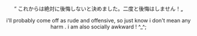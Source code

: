 <p align="center">
“ これからは絶対に後悔しないと決めました。二度と後悔はしません！„
</p>

<p align="center" width="50" height="50" src="https://i.pinimg.com/originals/75/18/f7/7518f7f196c53056b16c91382092e8b4.jpg">
</p>
<p align="center">
i'll probably come off as rude and offensive, so just know i don't mean any harm . i am also socially awkward ! ^_^;
</p>
